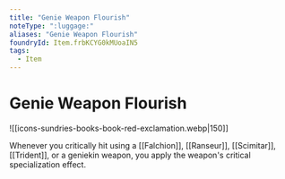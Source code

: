 ```yaml
---
title: "Genie Weapon Flourish"
noteType: ":luggage:"
aliases: "Genie Weapon Flourish"
foundryId: Item.frbKCYG0kMUoaIN5
tags:
  - Item
---
```


# Genie Weapon Flourish
![[icons-sundries-books-book-red-exclamation.webp|150]]

Whenever you critically hit using a [[Falchion]], [[Ranseur]], [[Scimitar]], [[Trident]], or a geniekin weapon, you apply the weapon's critical specialization effect.
